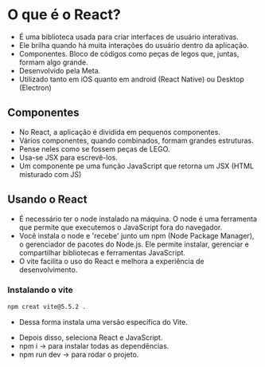 # O que é o React?

- É uma biblioteca usada para criar interfaces de usuário interativas.
- Ele brilha quando há muita interações do usuário dentro da aplicação.
- Componentes. Bloco de códigos como peças de legos que, juntas, formam algo grande.
- Desenvolvido pela Meta.
- Utilizado tanto em iOS quanto em android (React Native) ou Desktop (Electron)

## Componentes

- No React, a aplicação é dividida em pequenos componentes.
- Vários componentes, quando combinados, formam grandes estruturas.
- Pense neles como se fossem peças de LEGO.
- Usa-se JSX para escrevê-los.
- Um componente pe uma função JavaScript que retorna um JSX (HTML misturado com JS)

## Usando o React

- É necessário ter o node instalado na máquina. O node é uma ferramenta que permite que executemos o JavaScript fora do navegador.
- Você instala o node e 'recebe' junto um npm (Node Package Manager), o gerenciador de pacotes do Node.js. Ele permite instalar, gerenciar e compartilhar bibliotecas e ferramentas JavaScript.
- O vite facilita o uso do React e melhora a experiência de desenvolvimento.

### Instalando o vite

```bash
npm creat vite@5.5.2 .
```

- Dessa forma instala uma versão específica do Vite.

* Depois disso, seleciona React e JavaScript.
* npm i -> para instalar todas as dependências.
* npm run dev -> para rodar o projeto.
